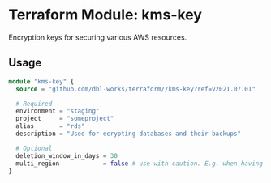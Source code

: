 # Terraform Module: kms-key

Encryption keys for securing various AWS resources.



## Usage

```terraform
module "kms-key" {
  source = "github.com/dbl-works/terraform//kms-key?ref=v2021.07.01"

  # Required
  environment = "staging"
  project     = "someproject"
  alias       = "rds"
  description = "Used for ecrypting databases and their backups"

  # Optional
  deletion_window_in_days = 30
  multi_region            = false # use with caution. E.g. when having a cross region RDS read replica
}
```
